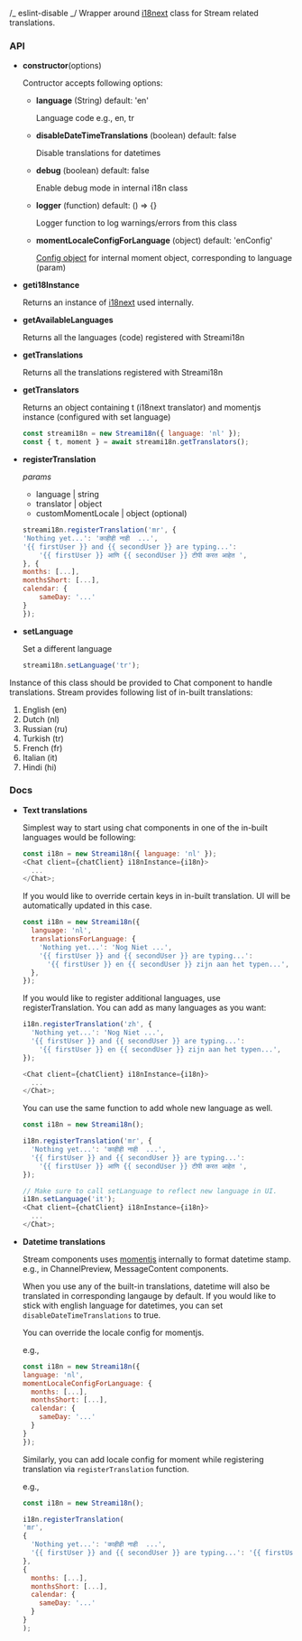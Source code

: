 /_ eslint-disable _/
Wrapper around [i18next](https://www.i18next.com/) class for Stream related translations.

### API

- **constructor**(options)

  Contructor accepts following options:

  - **language** (String) default: 'en'

    Language code e.g., en, tr

  - **disableDateTimeTranslations** (boolean) default: false

    Disable translations for datetimes

  - **debug** (boolean) default: false

    Enable debug mode in internal i18n class

  - **logger** (function) default: () => {}

    Logger function to log warnings/errors from this class

  - **momentLocaleConfigForLanguage** (object) default: 'enConfig'

    [Config object](https://momentjs.com/docs/#/i18n/changing-locale/) for internal moment object, corresponding to language (param)

- **geti18Instance**

  Returns an instance of [i18next](https://www.i18next.com/) used internally.

- **getAvailableLanguages**

  Returns all the languages (code) registered with Streami18n

- **getTranslations**

  Returns all the translations registered with Streami18n

- **getTranslators**

  Returns an object containing t (i18next translator) and momentjs instance (configured with set language)

  ```js static
  const streami18n = new Streami18n({ language: 'nl' });
  const { t, moment } = await streami18n.getTranslators();
  ```

- **registerTranslation**

  _params_

  - language | string
  - translator | object
  - customMomentLocale | object (optional)

  ```js static
  streami18n.registerTranslation('mr', {
  'Nothing yet...': 'काहीही नाही  ...',
  '{{ firstUser }} and {{ secondUser }} are typing...':
      '{{ firstUser }} आणि {{ secondUser }} टीपी करत आहेत ',
  }, {
  months: [...],
  monthsShort: [...],
  calendar: {
      sameDay: '...'
  }
  });
  ```

- **setLanguage**

  Set a different language

  ```js static
  streami18n.setLanguage('tr');
  ```

Instance of this class should be provided to Chat component to handle translations.
Stream provides following list of in-built translations:

1. English (en)
2. Dutch (nl)
3. Russian (ru)
4. Turkish (tr)
5. French (fr)
6. Italian (it)
7. Hindi (hi)

### Docs

- **Text translations**

  Simplest way to start using chat components in one of the in-built languages would be following:

  ```js static
  const i18n = new Streami18n({ language: 'nl' });
  <Chat client={chatClient} i18nInstance={i18n}>
    ...
  </Chat>;
  ```

  If you would like to override certain keys in in-built translation.
  UI will be automatically updated in this case.

  ```js static
  const i18n = new Streami18n({
    language: 'nl',
    translationsForLanguage: {
      'Nothing yet...': 'Nog Niet ...',
      '{{ firstUser }} and {{ secondUser }} are typing...':
        '{{ firstUser }} en {{ secondUser }} zijn aan het typen...',
    },
  });
  ```

  If you would like to register additional languages, use registerTranslation. You can add as many languages as you want:

  ```js static
  i18n.registerTranslation('zh', {
    'Nothing yet...': 'Nog Niet ...',
    '{{ firstUser }} and {{ secondUser }} are typing...':
      '{{ firstUser }} en {{ secondUser }} zijn aan het typen...',
  });

  <Chat client={chatClient} i18nInstance={i18n}>
    ...
  </Chat>;
  ```

  You can use the same function to add whole new language as well.

  ```js static
  const i18n = new Streami18n();

  i18n.registerTranslation('mr', {
    'Nothing yet...': 'काहीही नाही  ...',
    '{{ firstUser }} and {{ secondUser }} are typing...':
      '{{ firstUser }} आणि {{ secondUser }} टीपी करत आहेत ',
  });

  // Make sure to call setLanguage to reflect new language in UI.
  i18n.setLanguage('it');
  <Chat client={chatClient} i18nInstance={i18n}>
    ...
  </Chat>;
  ```

- **Datetime translations**

  Stream components uses [momentjs](http://momentjs.com/) internally to format datetime stamp.
  e.g., in ChannelPreview, MessageContent components.

  When you use any of the built-in translations, datetime will also be translated in corresponding langauge
  by default. If you would like to stick with english language for datetimes, you can set `disableDateTimeTranslations` to true.

  You can override the locale config for momentjs.

  e.g.,

  ```js static
  const i18n = new Streami18n({
  language: 'nl',
  momentLocaleConfigForLanguage: {
    months: [...],
    monthsShort: [...],
    calendar: {
      sameDay: '...'
    }
  }
  });
  ```

  Similarly, you can add locale config for moment while registering translation via `registerTranslation` function.

  e.g.,

  ```js static
  const i18n = new Streami18n();

  i18n.registerTranslation(
  'mr',
  {
    'Nothing yet...': 'काहीही नाही  ...',
    '{{ firstUser }} and {{ secondUser }} are typing...': '{{ firstUser }} आणि {{ secondUser }} टीपी करत आहेत ',
  },
  {
    months: [...],
    monthsShort: [...],
    calendar: {
      sameDay: '...'
    }
  }
  );
  ```
